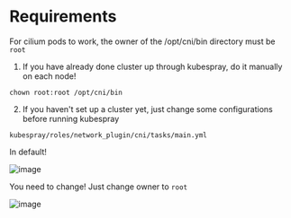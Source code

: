 # Requirements

For cilium pods to work, the owner of the /opt/cni/bin directory must be `root`

1. If you have already done cluster up through kubespray, do it manually on each node!
```
chown root:root /opt/cni/bin
```
2. If you haven't set up a cluster yet, just change some configurations before running kubespray

`kubespray/roles/network_plugin/cni/tasks/main.yml` 

In default!

![image](https://github.com/bexruzdiv/cilium/assets/107495220/4dd0bf98-8c24-4864-adcf-b449d43f7cc7)


You need to change!
Just change owner to `root`

![image](https://github.com/bexruzdiv/cilium/assets/107495220/77cdcb50-8a05-4b7f-9ae2-9de5d16a0c66)
